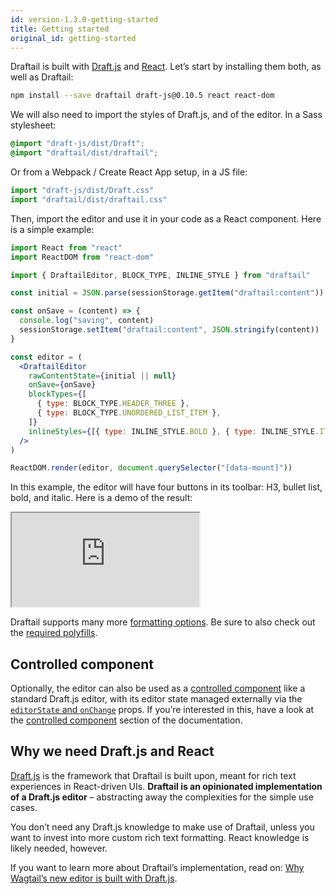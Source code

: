 ```yaml
---
id: version-1.3.0-getting-started
title: Getting started
original_id: getting-started
---
```


Draftail is built with [Draft.js](https://draftjs.org/) and [React](https://reactjs.org/). Let’s start by installing them both, as well as Draftail:

```sh
npm install --save draftail draft-js@0.10.5 react react-dom
```

We will also need to import the styles of Draft.js, and of the editor. In a Sass stylesheet:

```scss
@import "draft-js/dist/Draft";
@import "draftail/dist/draftail";
```

Or from a Webpack / Create React App setup, in a JS file:

```js
import "draft-js/dist/Draft.css"
import "draftail/dist/draftail.css"
```

Then, import the editor and use it in your code as a React component. Here is a simple example:

```jsx
import React from "react"
import ReactDOM from "react-dom"

import { DraftailEditor, BLOCK_TYPE, INLINE_STYLE } from "draftail"

const initial = JSON.parse(sessionStorage.getItem("draftail:content"))

const onSave = (content) => {
  console.log("saving", content)
  sessionStorage.setItem("draftail:content", JSON.stringify(content))
}

const editor = (
  <DraftailEditor
    rawContentState={initial || null}
    onSave={onSave}
    blockTypes={[
      { type: BLOCK_TYPE.HEADER_THREE },
      { type: BLOCK_TYPE.UNORDERED_LIST_ITEM },
    ]}
    inlineStyles={[{ type: INLINE_STYLE.BOLD }, { type: INLINE_STYLE.ITALIC }]}
  />
)

ReactDOM.render(editor, document.querySelector("[data-mount]"))
```

In this example, the editor will have four buttons in its toolbar: H3, bullet list, bold, and italic. Here is a demo of the result:

<iframe src="https://demo.draftail.org/storybook/iframe.html?id=draftail--simple" class="iframe iframe--docs-200"></iframe>

Draftail supports many more [formatting options](FormattingOptions.md). Be sure to also check out the [required polyfills](BrowserSupport.md).

## Controlled component

Optionally, the editor can also be used as a [controlled component](https://reactjs.org/docs/forms.html#controlled-components) like a standard Draft.js editor, with its editor state managed externally via the [`editorState` and `onChange`](API.md#editorstate-and-onchange) props. If you’re interested in this, have a look at the [controlled component](ControlledComponent.md) section of the documentation.

## Why we need Draft.js and React

[Draft.js](https://draftjs.org/) is the framework that Draftail is built upon, meant for rich text experiences in React-driven UIs. **Draftail is an opinionated implementation of a Draft.js editor** – abstracting away the complexities for the simple use cases.

You don’t need any Draft.js knowledge to make use of Draftail, unless you want to invest into more custom rich text formatting. React knowledge is likely needed, however.

If you want to learn more about Draftail’s implementation, read on: [Why Wagtail’s new editor is built with Draft.js](/blog/2018/03/05/why-wagtail-new-editor-is-built-with-draft-js).
